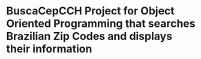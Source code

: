 # BuscaCepCCH Project for Object Oriented Programming that searches Brazilian Zip Codes and displays their information 
